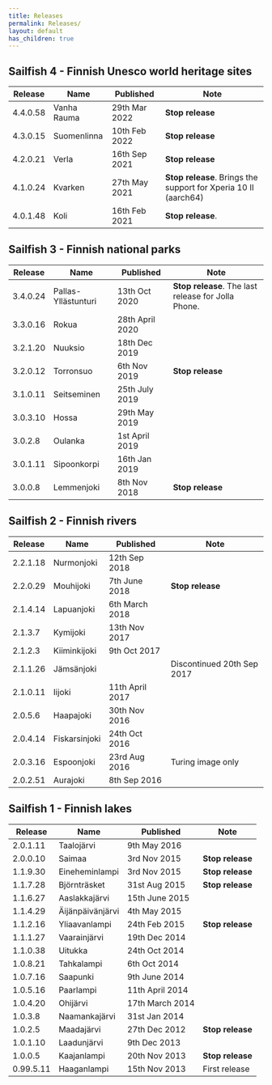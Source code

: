 ```yaml
---
title: Releases
permalink: Releases/
layout: default
has_children: true
---
```


## Sailfish 4 - Finnish Unesco world heritage sites

| Release   | Name                 | Published        | Note                        |
| --------- | -------------------- | ---------------- | --------------------------- |
| 4.4.0.58  | ​​Vanha Rauma          | 29th Mar 2022    | **Stop release**            |
| 4.3.0.15  | ​Suomenlinna          | 10th Feb 2022    | **Stop release**            |
| 4.2.0.21  | ​Verla                | 16th Sep 2021    | **Stop release**            |
| 4.1.0.24  | ​Kvarken              | 27th May 2021    | **Stop release**. Brings the support for Xperia 10 II (aarch64) |
| 4.0.1.48  | ​Koli                 | 16th Feb 2021    | **Stop release**.           |

## Sailfish 3 - Finnish national parks

| Release   | Name                 | Published        | Note                        |
| --------- | -------------------- | -----------------| --------------------------- |
| 3.4.0.24  | ​Pallas-Yllästunturi  | 13th Oct 2020    | **Stop release**. The last release for Jolla Phone. |
| 3.3.0.16  | ​Rokua                | 28th April 2020  |                             |
| 3.2.1.20  | ​Nuuksio              | 18th Dec 2019    |                             |
| 3.2.0.12  | ​Torronsuo            | 6th Nov 2019     | **Stop release**            |
| 3.1.0.11  | Seitseminen          | 25th July 2019   |                             |
| 3.0.3.10  | Hossa                | 29th May 2019    |                             |
| 3.0.2.8   | Oulanka              | 1st April 2019   |                             |
| 3.0.1.11  | Sipoonkorpi          | 16th Jan 2019    |                             |
| 3.0.0.8   | Lemmenjoki           | 8th Nov 2018     | **Stop release**            |

## Sailfish 2 - Finnish rivers

| Release   | Name                 | Published        | Note                        |
| --------- | -------------------- | -----------------| --------------------------- |
| 2.2.1.18  | Nurmonjoki           | 12th Sep 2018    |                             |
| 2.2.0.29  | Mouhijoki            | 7th June 2018    | **Stop release**            |
| 2.1.4.14  | Lapuanjoki           | 6th March 2018   |                             |
| 2.1.3.7   | Kymijoki             | 13th Nov 2017    |                             |
| 2.1.2.3   | Kiiminkijoki         | 9th Oct 2017     |                             |
| 2.1.1.26  | Jämsänjoki           |                  | Discontinued 20th Sep 2017  |
| 2.1.0.11  | Iijoki               | 11th April 2017  |                             |
| 2.0.5.6   | Haapajoki            | 30th Nov 2016    |                             |
| 2.0.4.14  | Fiskarsinjoki        | 24th Oct 2016    |                             |
| 2.0.3.16  | Espoonjoki           | 23rd Aug 2016    | Turing image only           |
| 2.0.2.51  | Aurajoki             | 8th Sep 2016     |                             |

## Sailfish 1 - Finnish lakes

| Release   | Name                 | Published        | Note                        |
| --------- | -------------------- | -----------------| --------------------------- |
| 2.0.1.11  | Taalojärvi           | 9th May 2016     |                             |
| 2.0.0.10  | Saimaa               | 3rd Nov 2015     | **Stop release**            |
| 1.1.9.30  | Eineheminlampi       | 3rd Nov 2015     | **Stop release**            |
| 1.1.7.28  | Björnträsket         | 31st Aug 2015    | **Stop release**            |
| 1.1.6.27  | Aaslakkajärvi        | 15th June 2015   |                             |
| 1.1.4.29  | Äijänpäivänjärvi     | 4th May 2015     |                             |
| 1.1.2.16  | Yliaavanlampi        | 24th Feb 2015    | **Stop release**            |
| 1.1.1.27  | Vaarainjärvi         | 19th Dec 2014    |                             |
| 1.1.0.38  | Uitukka              | 24th Oct 2014    |                             |
| 1.0.8.21  | Tahkalampi           | 6th Oct 2014     |                             |
| 1.0.7.16  | Saapunki             | 9th June 2014    |                             |
| 1.0.5.16  | Paarlampi            | 11th April 2014  |                             |
| 1.0.4.20  | Ohijärvi             | 17th March 2014  |                             |
| 1.0.3.8   | Naamankajärvi        | 31st Jan 2014    |                             |
| 1.0.2.5   | Maadajärvi           | 27th Dec 2012    | **Stop release**            |
| 1.0.1.10  | Laadunjärvi          |  9th Dec 2013    |                             |
| 1.0.0.5   | Kaajanlampi          | 20th Nov 2013    | **Stop release**            |
| 0.99.5.11 | Haaganlampi          | 15th Nov 2013    | First release               |


